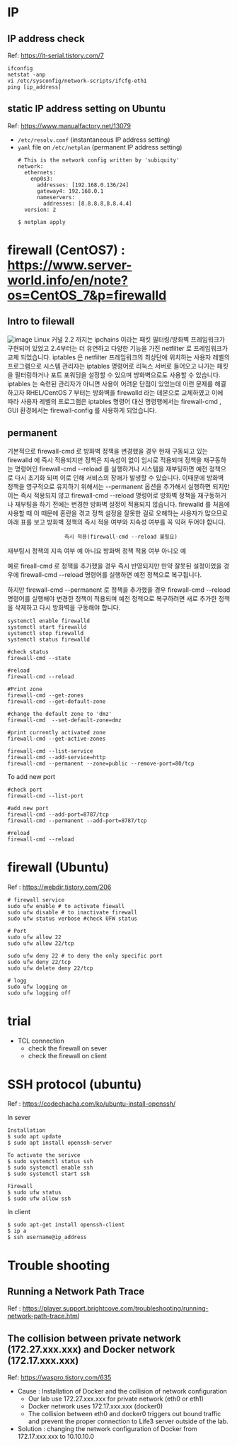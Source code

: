 # IP
## IP address check
Ref: https://it-serial.tistory.com/7
```
ifconfig
netstat -anp
vi /etc/sysconfig/network-scripts/ifcfg-eth1 
ping [ip_address]
```

## static IP address setting on Ubuntu
Ref: https://www.manualfactory.net/13079
- `/etc/resolv.conf` (instantaneous IP address setting)
- `yaml` file on `/etc/netplan` (permanent IP address setting)
  ```
  # This is the network config written by 'subiquity'
  network:
    ethernets:
      enp0s3:
        addresses: [192.168.0.136/24]
        gateway4: 192.168.0.1
        nameservers:
          addresses: [8.8.8.8,8.8.4.4]
    version: 2
  ```
  ```
  $ netplan apply
  ```
# firewall (CentOS7) : https://www.server-world.info/en/note?os=CentOS_7&p=firewalld

## Intro to filewall
![image](https://user-images.githubusercontent.com/48517782/131292643-2f1ef58d-605a-466a-bfd1-fce9c0594e3c.png)
Linux 커널 2.2 까지는 ipchains 이라는 패킷 필터링/방화벽 프레임워크가 구현되어 있었고 2.4부터는 더 유연하고 다양한 기능을 가진 netfilter 로 프레임워크가 교체 되었습니다.
iptables 은 netfilter 프레임워크의 최상단에 위치하는 사용자 레벨의 프로그램으로 시스템 관리자는 iptables 명령어로 리눅스 서버로 들어오고 나가는 패킷을 필터링하거나 포트 포워딩을 설정할 수 있으며 방화벽으로도 사용할 수 있습니다.
iptables 는 숙련된 관리자가 아니면 사용이 어려운 단점이 있었는데 이런 문제를 해결하고자 RHEL/CentOS 7 부터는 방화벽을 firewalld 라는 데몬으로 교체하였고 이에 따라 사용자 레벨의 프로그램은 iptables 명령어 대신 명령행에서는 firewall-cmd , GUI 환경에서는 firewall-config 를 사용하게 되었습니다.

## permanent
기본적으로 firewall-cmd 로 방화벽 정책을 변경했을 경우 현재 구동되고 있는 firewalld 에 즉시 적용되지만 정책은 지속성이 없이 임시로 적용되며 정책을 재구동하는 명령어인 firewall-cmd --reload 를 실행하거나 시스템을 재부팅하면 예전 정책으로 다시 초기화 되며 이로 인해 서비스의 장애가 발생할 수 있습니다.
이때문에 방화벽 정책을 영구적으로 유지하기 위해서는 --permanent 옵션을 추가해서 실행하면 되지만 이는 즉시 적용되지 않고 firewall-cmd --reload 명령어로 방화벽 정책을 재구동하거나 재부팅을 하기 전에는 변경한 방화벽 설정이 적용되지 않습니다.
firewalld 를 처음에 사용할 때 이 때문에 혼란을 겪고 정책 설정을 잘못한 걸로 오해하는 사용자가 많으므로 아래 표를 보고 방화벽 정책의 즉시 적용 여부와 지속성 여부를 꼭 익혀 두어야 합니다.




                      즉시 적용(firewall-cmd --reload 불필요)	
재부팅시 정책의 지속 여부	예	                  아니요
방화벽 정책 적용 여부      아니오	              예


예로 fireall-cmd 로 정책을 추가했을 경우 즉시 반영되지만 만약 잘못된 설정이었을 경우에 firewall-cmd --reload 명령어를 실행하면 예전 정책으로 복구됩니다.

하지만 firewall-cmd --permanent  로 정책을 추가했을 경우 firewall-cmd --reload 명령어를 실행해야 변경한 정책이 적용되며 예전 정책으로 복구하려면 새로 추가한 정책을 삭제하고 다시 방화벽을 구동해야 합니다.



```
systemctl enable firewalld
systemctl start firewalld
systemctl stop firewalld
systemctl status firewalld
```

```
#check status
firewall-cmd --state

#reload
firewall-cmd --reload
```

```
#Print zone
firewall-cmd --get-zones
firewall-cmd --get-default-zone

#change the default zone to 'dmz'
firewall-cmd  --set-default-zone=dmz

#print currently activated zone
firewall-cmd --get-active-zones

firewall-cmd --list-service
firewall-cmd --add-service=http
firewall-cmd --permanent --zone=public --remove-port=80/tcp
```

To add new port
```
#check port
firewall-cmd --list-port 

#add new port
firewall-cmd --add-port=8787/tcp
firewall-cmd --permanent --add-port=8787/tcp

#reload
firewall-cmd --reload
```

# firewall (Ubuntu)
Ref : https://webdir.tistory.com/206
```
# firewall service
sudo ufw enable # to activate fiewall
sudo ufw disable # to inactivate firewall
sudo ufw status verbose #check UFW status

# Port
sudo ufw allow 22
sudo ufw allow 22/tcp

sudo ufw deny 22 # to deny the only specific port
sudo ufw deny 22/tcp
sudo ufw delete deny 22/tcp

# logg
sudo ufw logging on
sudo ufw logging off
```

# trial
- TCL connection
  - check the firewall on sever
  - check the firewall on client

# SSH protocol (ubuntu)
Ref : https://codechacha.com/ko/ubuntu-install-openssh/  

In sever
```
Installation
$ sudo apt update
$ sudo apt install openssh-server

To activate the serivce
$ sudo systemctl status ssh
$ sudo systemctl enable ssh
$ sudo systemctl start ssh

Firewall
$ sudo ufw status
$ sudo ufw allow ssh
```

In client  
```
$ sudo apt-get install openssh-client
$ ip a
$ ssh username@ip_address
```

# Trouble shooting
## Running a Network Path Trace
  Ref : https://player.support.brightcove.com/troubleshooting/running-network-path-trace.html
## The collision between private network (172.27.xxx.xxx) and Docker network (172.17.xxx.xxx)
  Ref: https://waspro.tistory.com/635  
  - Cause : Installation of Docker and the collision of network configuration
    - Our lab use 172.27.xxx.xxx for private network (eth0 or eth1)
    - Docker network uses 172.17.xxx.xxx (docker0)
    - The collision between eth0 and docker0 triggers out bound traffic and prevent the proper connection to Life3 server outside of the lab.
  - Solution : changing the network configuration of Docker from 172.17.xxx.xxx to 10.10.10.0
